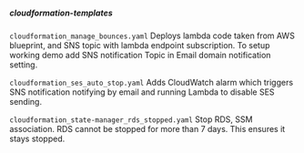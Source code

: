 ##### cloudformation-templates
`cloudformation_manage_bounces.yaml`
Deploys lambda code taken from AWS blueprint, and SNS topic with lambda endpoint subscription.
To setup working demo add SNS notification Topic in Email domain notification setting.

`cloudformation_ses_auto_stop.yaml`
Adds CloudWatch alarm which triggers SNS notification notifying by email and running Lambda to disable SES sending.

`cloudformation_state-manager_rds_stopped.yaml`
Stop RDS, SSM association. RDS cannot be stopped for more than 7 days. This ensures it stays stopped.
